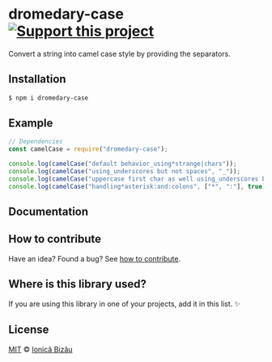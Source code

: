 # dromedary-case [![Support this project][donate-now]][paypal-donations]

Convert a string into camel case style by providing the separators.

## Installation

```sh
$ npm i dromedary-case
```

## Example

```js
// Dependencies
const camelCase = require("dromedary-case");

console.log(camelCase("default behavior_using*strange|chars"));
console.log(camelCase("using_underscores but not spaces", "_"));
console.log(camelCase("uppercase first char as well using_underscores but not spaces", "_", true));
console.log(camelCase("handling*asterisk:and:colons", ["*", ":"], true));
```

## Documentation

## How to contribute
Have an idea? Found a bug? See [how to contribute][contributing].

## Where is this library used?
If you are using this library in one of your projects, add it in this list. :sparkles:

## License

[MIT][license] © [Ionică Bizău][website]

[paypal-donations]: https://www.paypal.com/cgi-bin/webscr?cmd=_s-xclick&hosted_button_id=RVXDDLKKLQRJW
[donate-now]: http://i.imgur.com/6cMbHOC.png

[license]: http://showalicense.com/?fullname=Ionic%C4%83%20Biz%C4%83u%20%3Cbizauionica%40gmail.com%3E%20(http%3A%2F%2Fionicabizau.net)&year=2015#license-mit
[website]: http://ionicabizau.net
[contributing]: /CONTRIBUTING.md
[docs]: /DOCUMENTATION.md